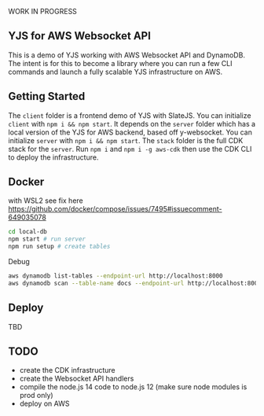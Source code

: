 WORK IN PROGRESS

## YJS for AWS Websocket API
This is a demo of YJS working with AWS Websocket API and DynamoDB. The intent is for this to become a library where you can run a few CLI commands and launch a fully scalable YJS infrastructure on AWS.

## Getting Started
The `client` folder is a frontend demo of YJS with SlateJS. You can initialize `client` with `npm i && npm start`. It depends on the `server` folder which has a local version of the YJS for AWS backend, based off y-websocket. You can initialize `server` with `npm i && npm start`. The `stack` folder is the full CDK stack for the `server`. Run `npm i` and `npm i -g aws-cdk` then use the CDK CLI to deploy the infrastructure.

## Docker

with WSL2 see fix here https://github.com/docker/compose/issues/7495#issuecomment-649035078

```sh
cd local-db
npm start # run server
npm run setup # create tables
```

Debug
```sh
aws dynamodb list-tables --endpoint-url http://localhost:8000
aws dynamodb scan --table-name docs --endpoint-url http://localhost:8000
```

## Deploy
TBD

## TODO
- create the CDK infrastructure
- create the Websocket API handlers
- compile the node.js 14 code to node.js 12 (make sure node modules is prod only)
- deploy on AWS
